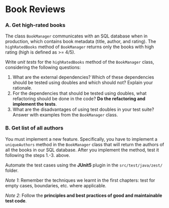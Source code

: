 # Book Reviews

### A. Get high-rated books
The class `BookManager` communicates with an SQL database when in production, which contains book metadata (title, author, and rating).
The `highRatedBooks` method of `BookManager` returns only the books with high rating (high is defined as >= 4/5).

Write *unit tests* for the `highRatedBooks` method of the `BookManager` class, considering the following questions:
1. What are the external dependencies? Which of these dependencies should be tested using doubles and which should not? Explain your rationale.
2. For the dependencies that should be tested using doubles, what refactoring should be done in the code? **Do the refactoring and implement the tests**.
3. What are the disadvantages of using test doubles in your test suite? Answer with examples from the `BookManager` class.

### B. Get list of all authors
You must implement a new feature. Specifically, you have to implement a `uniqueAuthors` method in the `BookManager` class that will return the authors of all the books in our SQL database. After you implement the method, test it following the steps 1.-3. above.

Automate the test cases using the **JUnit5** plugin in the `src/test/java/zest/` folder.

*Note 1*: Remember the techniques we learnt in the first chapters: test for empty cases, boundaries, etc. where applicable.

*Note 2*: Follow the **principles and best practices of good and maintainable test code**.

